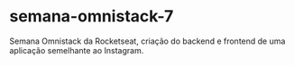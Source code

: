 # semana-omnistack-7
Semana Omnistack da Rocketseat, criação do backend e frontend de uma aplicação semelhante ao Instagram.
